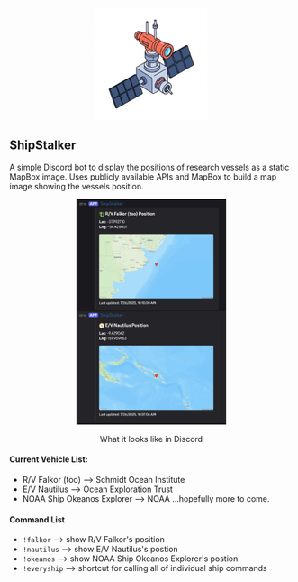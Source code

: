 <p align="center">
  <img src="avatar.png" alt="avatar" height="200" />
</p>

## ShipStalker
A simple Discord bot to display the positions of research vessels as a static MapBox image.  Uses publicly available APIs and MapBox to build a map image showing the vessels position.

<div align="center">
  <img src="screenshot.png" alt="screenshot" height="400" />
  <p>What it looks like in Discord</p>
</div>

#### Current Vehicle List:
- R/V Falkor (too) --> Schmidt Ocean Institute
- E/V Nautilus --> Ocean Exploration Trust
- NOAA Ship Okeanos Explorer --> NOAA
...hopefully more to come.

#### Command List
- `!falkor` --> show R/V Falkor's position
- `!nautilus` --> show E/V Nautilus's postion
- `!okeanos` --> show NOAA Ship Okeanos Explorer's postion
- `!everyship` --> shortcut for calling all of individual ship commands

